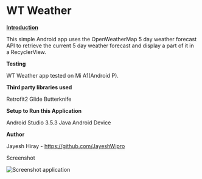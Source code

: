 
# WT Weather
[**Introduction**](url)

This simple Android app uses the OpenWeatherMap 5 day weather forecast API to retrieve the current 5 day weather forecast and display a part of it in a RecyclerView.

**Testing**

WT Weather app tested on Mi A1(Android P).

**Third party libraries used**

Retrofit2
Glide
Butterknife

**Setup to Run this Application**

Android Studio 3.5.3
Java
Android Device

**Author**

Jayesh Hiray - https://github.com/JayeshWipro

Screenshot

![Screenshot application](https://user-images.githubusercontent.com/47211382/74089692-c3ad0700-4ac9-11ea-8f91-09b20fce2dd3.jpeg)
